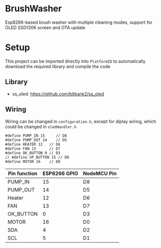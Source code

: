 # BrushWasher
Esp8266-based brush washer with multiple cleaning modes, support for OLED SSD1306 screen and OTA update
# Setup
This project can be imported directly into `PlatformIO` to automatically download the required library and compile the code
## Library
- ss_oled: https://github.com/bitbank2/ss_oled
## Wiring
Wiring can be changed in `configuration.h`, except for diplay wiring, which could be changed in `oledHandler.h`
```
#define PUMP_IN 15     // D8
#define PUMP_OUT 14    // D5
#define HEATER 12   // D6
#define FAN 13      // D7
#define OK_BUTTON 0 // D3
// #define UP_BUTTON 15 // D8
#define MOTOR 16    // D0
```
|Pin function|ESP8266 GPIO|NodeMCU Pin|
|------------|------------|-----------|
|PUMP_IN     |15          |D8         |
|PUMP_OUT    |14          |D5         |
|Heater      |12          |D6         |
|FAN         |13          |D7         |
|OK_BUTTON   |0           |D3         |
|MOTOR       |16          |D0         |
|SDA         |4           |D2         |
|SCL         |5           |D1         |
